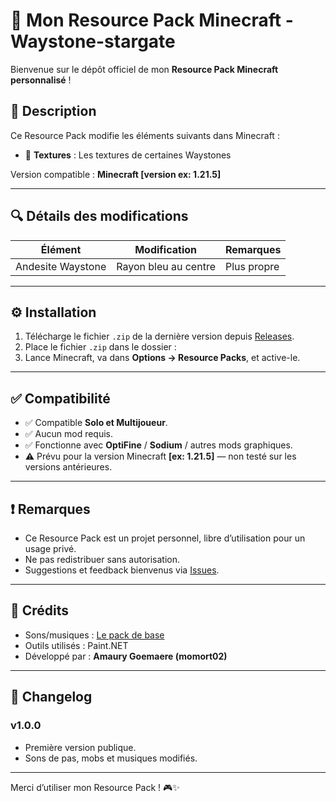 # 🎨 Mon Resource Pack Minecraft - Waystone-stargate

Bienvenue sur le dépôt officiel de mon **Resource Pack Minecraft personnalisé** !

## 📝 Description

Ce Resource Pack modifie les éléments suivants dans Minecraft :

- 🎨 **Textures** : Les textures de certaines Waystones 

Version compatible : **Minecraft [version ex: 1.21.5]**

---

## 🔍 Détails des modifications

| Élément | Modification | Remarques |
|--------|-------------|-----------|
| Andesite Waystone | Rayon bleu au centre | Plus propre|

---

## ⚙️ Installation

1. Télécharge le fichier `.zip` de la dernière version depuis [Releases](https://github.com/momort02/minecrafttexturepackmomort02/releases).
2. Place le fichier `.zip` dans le dossier :
3. Lance Minecraft, va dans **Options → Resource Packs**, et active-le.

---

## ✅ Compatibilité

- ✅ Compatible **Solo et Multijoueur**.
- ✅ Aucun mod requis.
- ✅ Fonctionne avec **OptiFine** / **Sodium** / autres mods graphiques.
- ⚠️ Prévu pour la version Minecraft **[ex: 1.21.5]** — non testé sur les versions antérieures.

---

## ❗ Remarques

- Ce Resource Pack est un projet personnel, libre d’utilisation pour un usage privé.
- Ne pas redistribuer sans autorisation.
- Suggestions et feedback bienvenus via [Issues](https://github.com/momort02/minecrafttexturepackmomort02/issues).

---

## 📜 Crédits

- Sons/musiques : [Le pack de base](https://www.planetminecraft.com/texture-pack/zozo-waystones/)
- Outils utilisés : Paint.NET
- Développé par : **Amaury Goemaere (momort02)**

---

## 📅 Changelog

### v1.0.0
- Première version publique.
- Sons de pas, mobs et musiques modifiés.

---

Merci d’utiliser mon Resource Pack ! 🎮✨
